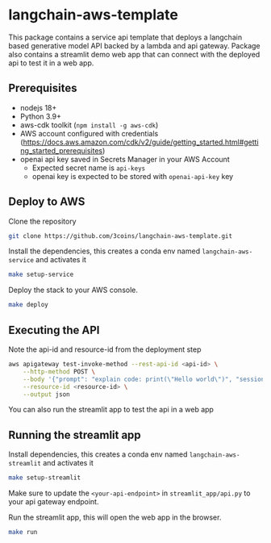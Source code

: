 # langchain-aws-template
This package contains a service api template that deploys a langchain based generative model API backed by a lambda and api gateway.
Package also contains a streamlit demo web app that can connect with the deployed api to test it in a web app.

## Prerequisites
- nodejs 18+
- Python 3.9+
- aws-cdk toolkit (`npm install -g aws-cdk`)
- AWS account configured with credentials (https://docs.aws.amazon.com/cdk/v2/guide/getting_started.html#getting_started_prerequisites)
- openai api key saved in Secrets Manager in your AWS Account
    - Expected secret name is `api-keys`
    - openai key is expected to be stored with `openai-api-key` key

## Deploy to AWS
Clone the repository
```bash
git clone https://github.com/3coins/langchain-aws-template.git
```

Install the dependencies, this creates a conda env named `langchain-aws-service` and activates it
```bash
make setup-service
```

Deploy the stack to your AWS console. 
```bash
make deploy
```

## Executing the API
Note the api-id and resource-id from the deployment step 

```bash
aws apigateway test-invoke-method --rest-api-id <api-id> \
    --http-method POST \
    --body '{"prompt": "explain code: print(\"Hello world\")", "session_id": ""}' \
    --resource-id <resource-id> \
    --output json
```

You can also run the streamlit app to test the api in a web app

## Running the streamlit app
Install dependencies, this creates a conda env named `langchain-aws-streamlit` and activates it
```bash
make setup-streamlit
```

Make sure to update the `<your-api-endpoint>` in `streamlit_app/api.py` to your api gateway endpoint.

Run the streamlit app, this will open the web app in the browser.
```bash
make run
```
